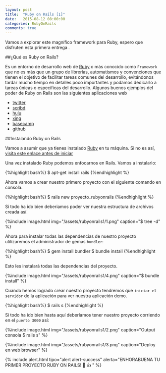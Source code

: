 ```yaml
---
layout: post
title:  "Ruby on Rails [1]"
date:   2015-08-12 08:00:00
categories: RubyOnRails
comments: true
---
```


Vamos a explorar este magnífico framework para Ruby, espero que disfruten esta primera entrega .

##¿Qué es Ruby on Rails?

Es un entorno de desarrollo web de [Ruby][ruby] o más conocido como `Framework` que no es más que un grupo de librerías, automatismos y
convenciones que tienen el objetivo de facilitar tareas comunes del desarrollo, evitándonos tardar mucho tiempo en detalles poco importantes
y podamos dedicarlo a tareas únicas o específicas del desarrollo. Algunos buenos ejemplos del poder de Ruby on Rails son las siguientes
aplicaciones web


- [twitter][twitter]
- [scribd][scribd]
- [hulu][hulu]
- [xing][xing]
- [basecamp][basecamp]
- [github][github]

##Instalando Ruby on Rails

Vamos a asumir que ya tienes instalado [Ruby][ruby] en tu máquina. Si no es así, [visita este enlace antes de iniciar][descargar-ruby]

Una vez instalado Ruby podemos enfocarnos en Rails. Vamos a instalarlo:

{%highlight bash%}
$ apt-get install rails
{%endhighlight %}

Ahora vamos a crear nuestro primero proyecto con el siguiente comando en consola.

{%highlight bash%}
  $ rails new proyecto_rubyonrails
{%endhighlight %}

Si todo ha ido bien deberiamos poder ver nuestra estructura de archivos creada así.

{%include image.html img="/assets/rubyonrails1/1.png" caption="$ tree -d" %}

Ahora para instalar todas las dependencias de nuestro proyecto utilizaremos el administrador de gemas `bundler`:

{%highlight bash%}
$ gem install bundler
$ bundle install
{%endhighlight %}

Esto les instalará todas las dependencias del proyecto.

{%include image.html img="/assets/rubyonrails1/4.png" caption="$ bundle install" %}

Cuando hemos logrado crear nuestro proyecto tendremos que `iniciar el servidor` de la aplicación para ver nuestra aplicación demo.

{%highlight bash%}
$ rails s
{%endhighlight %}

Si todo ha ido bien hasta aquí deberíamos tener nuestro proyecto corriendo en el `puerto 3000` así:

{%include image.html img="/assets/rubyonrails1/2.png" caption="Output consola $ rails s" %}

{%include image.html img="/assets/rubyonrails1/3.png" caption="Deploy en web browser" %}



{% include alert.html tipo="alert alert-success" alerta="ENHORABUENA TU PRIMER PROYECTO RUBY ON RAILS! :clap: :+1: " %}



[ruby]:           https://www.ruby-lang.org/es/
[twitter]:        http://twitter.com/
[scribd]:         http://scribd.com/
[hulu]:           http://hulu.com/
[xing]:           http://xing.com/
[soundcloud]:     http://soundcloud.com/
[basecamp]:       https://basecamp.com/
[github]:         https://github.com/
[descargar-ruby]: https://www.ruby-lang.org/es/downloads/
